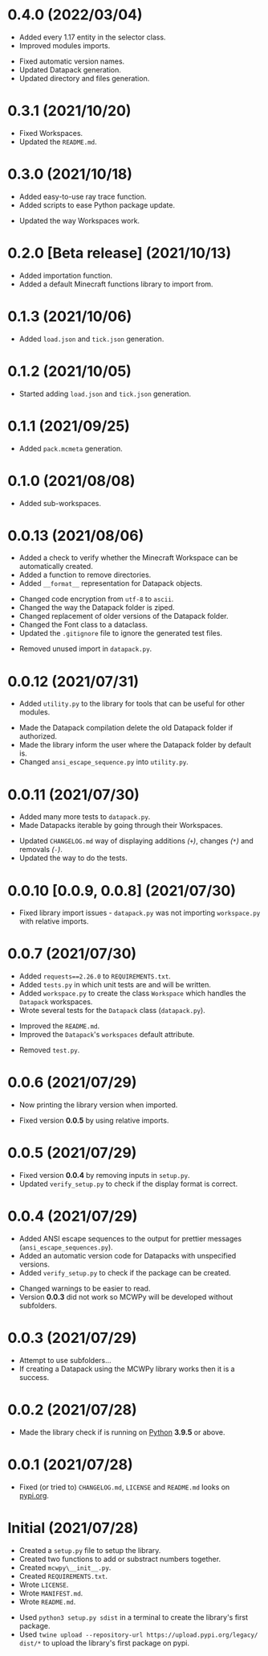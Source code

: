 # 0.4.0 (2022/03/04)
+ Added every 1.17 entity in the selector class.  
+ Improved modules imports.  
* Fixed automatic version names.  
* Updated Datapack generation.  
* Updated directory and files generation.  

# 0.3.1 (2021/10/20)
* Fixed Workspaces.  
* Updated the `README.md`.  

# 0.3.0 (2021/10/18)
+ Added easy-to-use ray trace function.  
+ Added scripts to ease Python package update.  
* Updated the way Workspaces work.  

# 0.2.0 [Beta release] (2021/10/13)
+ Added importation function.  
+ Added a default Minecraft functions library to import from.  

# 0.1.3 (2021/10/06)
+ Added `load.json` and `tick.json` generation.  

# 0.1.2 (2021/10/05)
+ Started adding `load.json` and `tick.json` generation.  

# 0.1.1 (2021/09/25)
+ Added `pack.mcmeta` generation.  

# 0.1.0 (2021/08/08)
+ Added sub-workspaces.  

# 0.0.13 (2021/08/06)
+ Added a check to verify whether the Minecraft Workspace can be automatically created.  
+ Added a function to remove directories.  
+ Added `__format__` representation for Datapack objects.  
* Changed code encryption from `utf-8` to `ascii`.  
* Changed the way the Datapack folder is ziped.  
* Changed replacement of older versions of the Datapack folder.  
* Changed the Font class to a dataclass.  
* Updated the `.gitignore` file to ignore the generated test files.  
- Removed unused import in `datapack.py`.  

# 0.0.12 (2021/07/31)
+ Added `utility.py` to the library for tools that can be useful for other modules.  
* Made the Datapack compilation delete the old Datapack folder if authorized.  
* Made the library inform the user where the Datapack folder by default is.  
* Changed `ansi_escape_sequence.py` into `utility.py`.  

# 0.0.11 (2021/07/30)
+ Added many more tests to `datapack.py`.  
+ Made Datapacks iterable by going through their Workspaces.  
* Updated `CHANGELOG.md` way of displaying additions *(`+`)*, changes *(`*`)* and removals *(`-`)*.  
* Updated the way to do the tests.  

# 0.0.10 [0.0.9, 0.0.8] (2021/07/30)
* Fixed library import issues - `datapack.py` was not importing `workspace.py` with relative imports.  

# 0.0.7 (2021/07/30)
+ Added `requests==2.26.0` to `REQUIREMENTS.txt`.  
+ Added `tests.py` in which unit tests are and will be written.  
+ Added `workspace.py` to create the class `Workspace` which handles the `Datapack` workspaces.  
+ Wrote several tests for the `Datapack` class (`datapack.py`).  
* Improved the `README.md`.  
* Improved the `Datapack`'s `workspaces` default attribute.  
- Removed `test.py`.  

# 0.0.6 (2021/07/29)
+ Now printing the library version when imported.  
* Fixed version **0.0.5** by using relative imports.  

# 0.0.5 (2021/07/29)
* Fixed version **0.0.4** by removing inputs in `setup.py`.  
* Updated `verify_setup.py` to check if the display format is correct.  

# 0.0.4 (2021/07/29)
+ Added ANSI escape sequences to the output for prettier messages (`ansi_escape_sequences.py`).  
+ Added an automatic version code for Datapacks with unspecified versions.  
+ Added `verify_setup.py` to check if the package can be created.  
* Changed warnings to be easier to read.  
* Version **0.0.3** did not work so MCWPy will be developed without subfolders.  

# 0.0.3 (2021/07/29)
* Attempt to use subfolders...  
* If creating a Datapack using the MCWPy library works then it is a success.  

# 0.0.2 (2021/07/28)
+ Made the library check if is running on [Python](https://www.python.org/downloads/) **3.9.5** or above.  

# 0.0.1 (2021/07/28)
* Fixed (or tried to) `CHANGELOG.md`, `LICENSE` and `README.md` looks on [pypi.org](https://pypi.org/project/mcwpy/).  

# Initial (2021/07/28)
+ Created a `setup.py` file to setup the library.  
+ Created two functions to add or substract numbers together.  
+ Created `mcwpy\__init__.py`.  
+ Created `REQUIREMENTS.txt`.  
+ Wrote `LICENSE`.  
+ Wrote `MANIFEST.md`.  
+ Wrote `README.md`.  
* Used `python3 setup.py sdist` in a terminal to create the library's first package.  
* Used `twine upload --repository-url https://upload.pypi.org/legacy/ dist/*` to upload the library's first package on pypi.  
